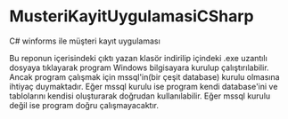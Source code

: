# MusteriKayitUygulamasiCSharp
C# winforms ile müşteri kayıt uygulaması

Bu reponun içerisindeki çıktı yazan klasör indirilip içindeki .exe uzantılı dosyaya tıklayarak program Windows bilgisayara kurulup çalıştırılabilir.
Ancak program çalışmak için mssql'in(bir çeşit database) kurulu olmasına ihtiyaç duymaktadır. 
Eğer mssql kurulu ise program kendi database'ini ve tablolarını kendisi oluşturarak doğrudan kullanılabilir.
Eğer mssql kurulu değil ise program doğru çalışmayacaktır.
